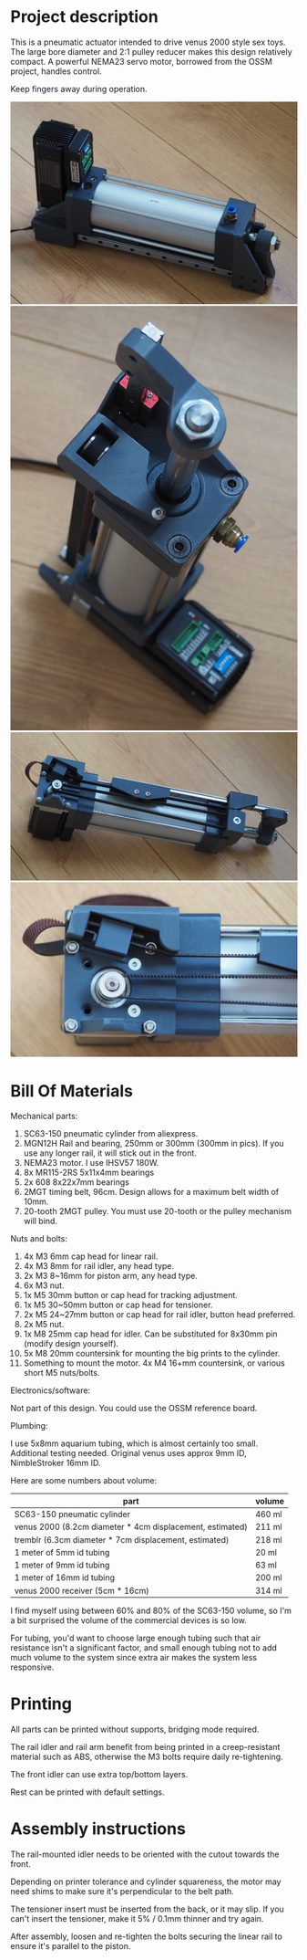 
# Project description

This is a pneumatic actuator intended to drive venus 2000 style sex toys. 
The large bore diameter and 2:1 pulley reducer makes this design relatively compact. 
A powerful NEMA23 servo motor, borrowed from the OSSM project, handles control.

Keep fingers away during operation.


![](images/overview.jpg)
![](images/top.jpg)
![](images/belt-view.jpg)
![](images/belt-closeup.jpg)

# Bill Of Materials

Mechanical parts:

1. SC63-150 pneumatic cylinder from aliexpress.
2. MGN12H Rail and bearing, 250mm or 300mm (300mm in pics). If you use any longer rail, it will stick out in the front.
3. NEMA23 motor. I use IHSV57 180W.
4. 8x MR115-2RS 5x11x4mm bearings
5. 2x 608 8x22x7mm bearings
6. 2MGT timing belt, 96cm. Design allows for a maximum belt width of 10mm.
7. 20-tooth 2MGT pulley. You must use 20-tooth or the pulley mechanism will bind.

Nuts and bolts:

1. 4x M3 6mm cap head for linear rail.
2. 4x M3 8mm for rail idler, any head type. 
3. 2x M3 8~16mm for piston arm, any head type.
4. 6x M3 nut.
5. 1x M5 30mm button or cap head for tracking adjustment.
6. 1x M5 30~50mm button or cap head for tensioner.
7. 2x M5 24~27mm button or cap head for rail idler, button head preferred.
8. 2x M5 nut.
9. 1x M8 25mm cap head for idler. Can be substituted for 8x30mm pin (modify design yourself).
10. 5x M8 20mm countersink for mounting the big prints to the cylinder.
11. Something to mount the motor. 4x M4 16+mm countersink, or various short M5 nuts/bolts.

Electronics/software:

Not part of this design. You could use the OSSM reference board.

Plumbing:

I use 5x8mm aquarium tubing, which is almost certainly too small. Additional testing needed. 
Original venus uses approx 9mm ID, NimbleStroker 16mm ID. 

Here are some numbers about volume:

| part                                                      | volume |
|-----------------------------------------------------------|--------|
| SC63-150 pneumatic cylinder                               | 460 ml |
| venus 2000 (8.2cm diameter * 4cm displacement, estimated) | 211 ml |
| tremblr (6.3cm diameter * 7cm displacement, estimated)    | 218 ml |
| 1 meter of 5mm id tubing                                  | 20 ml  |
| 1 meter of 9mm id tubing                                  | 63 ml  |
| 1 meter of 16mm id tubing                                 | 200 ml |
| venus 2000 receiver (5cm * 16cm)                          | 314 ml |

I find myself using between 60% and 80% of the SC63-150 volume, so I'm a bit surprised the 
volume of the commercial devices is so low.

For tubing, you'd want to choose large enough tubing such that air resistance
isn't a significant factor, 
and small enough tubing not to add much volume to the system since
extra air makes the system less responsive.



# Printing

All parts can be printed without supports, bridging mode required.

The rail idler and rail arm benefit from being printed in a creep-resistant material such as ABS, otherwise the M3 bolts require daily re-tightening.

The front idler can use extra top/bottom layers.

Rest can be printed with default settings.


# Assembly instructions

The rail-mounted idler needs to be oriented with the cutout towards the front.

Depending on printer tolerance and cylinder squareness, the motor may need shims to make sure it's perpendicular to the belt path.

The tensioner insert must be inserted from the back, or it may slip. If you can't insert the tensioner, make it 5% / 0.1mm thinner and try again.

After assembly, loosen and re-tighten the bolts securing the linear rail to ensure it's parallel to the piston.
